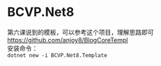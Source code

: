 # BCVP.Net8
 
第六课说到的模板，可以参考这个项目，理解思路即可  
https://github.com/anjoy8/BlogCoreTempl  
安装命令：  
`dotnet new -i BCVP.Net8.Template`
